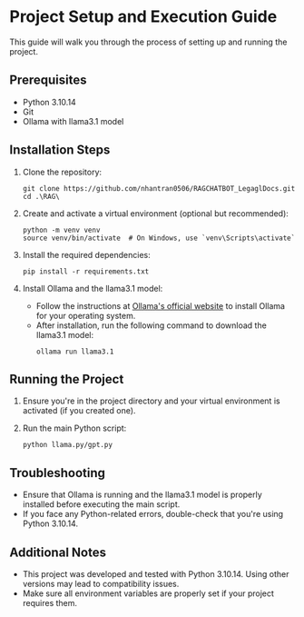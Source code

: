 
# Project Setup and Execution Guide

This guide will walk you through the process of setting up and running the project.

## Prerequisites

- Python 3.10.14
- Git
- Ollama with llama3.1 model

## Installation Steps

1. Clone the repository:
   ```
   git clone https://github.com/nhantran0506/RAGCHATBOT_LegaglDocs.git
   cd .\RAG\
   ```

2. Create and activate a virtual environment (optional but recommended):
   ```
   python -m venv venv
   source venv/bin/activate  # On Windows, use `venv\Scripts\activate`
   ```

3. Install the required dependencies:
   ```
   pip install -r requirements.txt
   ```

4. Install Ollama and the llama3.1 model:
   - Follow the instructions at [Ollama's official website](https://ollama.ai/) to install Ollama for your operating system.
   - After installation, run the following command to download the llama3.1 model:
     ```
     ollama run llama3.1
     ```

## Running the Project

1. Ensure you're in the project directory and your virtual environment is activated (if you created one).

2. Run the main Python script:
   ```
   python llama.py/gpt.py
   ```

## Troubleshooting

- Ensure that Ollama is running and the llama3.1 model is properly installed before executing the main script.
- If you face any Python-related errors, double-check that you're using Python 3.10.14.

## Additional Notes

- This project was developed and tested with Python 3.10.14. Using other versions may lead to compatibility issues.
- Make sure all environment variables are properly set if your project requires them.
